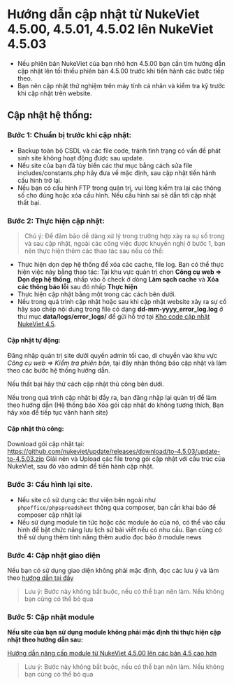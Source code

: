 # Hướng dẫn cập nhật từ NukeViet 4.5.00, 4.5.01, 4.5.02 lên NukeViet 4.5.03

- Nếu phiên bản NukeViet của bạn nhỏ hơn 4.5.00 bạn cần tìm hướng dẫn cập nhật lên tối thiểu phiên bản 4.5.00 trước khi tiến hành các bước tiếp theo.
- Bạn nên cập nhật thử nghiệm trên máy tính cá nhân và kiểm tra kỹ trước khi cập nhật trên website.

## Cập nhật hệ thống:

### Bước 1: Chuẩn bị trước khi cập nhật:

- Backup toàn bộ CSDL và các file code, tránh tình trạng có vấn đề phát sinh site không hoạt động được sau update.
- Nếu site của bạn đã tùy biến các thư mục bằng cách sửa file includes/constants.php hãy đưa về mặc định, sau cập nhật tiến hành cấu hình trở lại.
- Nếu bạn có cấu hình FTP trong quản trị, vui lòng kiểm tra lại các thông số cho đúng hoặc xóa cấu hình. Nếu cấu hình sai sẽ dẫn tới cập nhật thất bại.

### Bước 2: Thực hiện cập nhật:

> Chú ý: Để đảm bảo dễ dàng xử lý trong trường hợp xảy ra sự số trong và sau cập nhật, ngoài các công việc được khuyến nghị ở bước 1, bạn nên thực hiện thêm các thao tác sau nếu có thể:
 - Thực hiện dọn dẹp hệ thống để xóa các cache, file log. Bạn có thể thực hiện việc này bằng thao tác: Tại khu vực quản trị chọn **Công cụ web => Dọn dẹp hệ thống**, nhấp vào ô check ở dòng **Làm sạch cache** và **Xóa các thông báo lỗi** sau đó nhấp **Thực hiện**
 - Thực hiện cập nhật bằng một trong các cách bên dưới.
 - Nếu trong quá trình cập nhật hoặc sau khi cập nhật website xảy ra sự cố hãy sao chép nội dung trong file có dạng **dd-mm-yyyy_error_log.log** ở thư mục **data/logs/error_logs/** để gửi hỗ trợ tại [Kho code cập nhật NukeViet 4.5](https://github.com/nukeviet/update/issues).

#### Cập nhật tự động:

Đăng nhập quản trị site dưới quyền admin tối cao, di chuyển vào khu vực *Công cụ web => Kiểm tra phiên bản*, tại đây nhận thông báo cập nhật và làm theo các bước hệ thống hướng dẫn.

Nếu thất bại hãy thử cách cập nhật thủ công bên dưới.

Nếu trong quá trình cập nhật bị đẩy ra, bạn đăng nhập lại quản trị để làm theo hướng dẫn (Hệ thống báo Xóa gói cập nhật do không tương thích, Bạn hãy xóa để tiếp tục vânh hành site)

#### Cập nhật thủ công:

Download gói cập nhật tại: https://github.com/nukeviet/update/releases/download/to-4.5.03/update-to-4.5.03.zip
Giải nén và Upload các file trong gói cập nhật với cấu trúc của NukeViet, sau đó vào admin để tiến hành cập nhật.

### Bước 3: Cấu hình lại site.

- Nếu site có sử dụng các thư viện bên ngoài như `phpoffice/phpspreadsheet` thông qua composer, bạn cần khai báo để composer cập nhật lại
- Nếu sử dụng module tin tức hoặc các module ảo của nó, có thể vào cấu hình để bật chức năng lưu lịch sử bài viết nếu có nhu cầu. Bạn cũng có thể sử dụng thêm tính năng thêm audio đọc báo ở module news

### Bước 4: Cập nhật giao diện

Nếu bạn có sử dụng giao diện không phải mặc định, đọc các lưu ý và làm theo [hướng dẫn tại đây](https://github.com/nukeviet/update/wiki/H%C6%B0%E1%BB%9Bng-d%E1%BA%ABn-n%C3%A2ng-c%E1%BA%A5p-giao-di%E1%BB%87n-t%C6%B0%C6%A1ng-th%C3%ADch-t%E1%BB%AB-NukeViet-4.5.00-l%C3%AAn-c%C3%A1c-phi%C3%AAn-b%E1%BA%A3n-4.5-cao-h%C6%A1n)

> Lưu ý: Bước này không bắt buộc, nếu có thể bạn nên làm. Nếu không bạn cũng có thể bỏ qua

### Bước 5: Cập nhật module

**Nếu site của bạn sử dụng module không phải mặc định thì thực hiện cập nhật theo hướng dẫn sau:**

[Hướng dẫn nâng cấp module từ NukeViet 4.5.00 lên các bản 4.5 cao hơn](https://github.com/nukeviet/update/wiki/H%C6%B0%E1%BB%9Bng-d%E1%BA%ABn-n%C3%A2ng-c%E1%BA%A5p-module-t%E1%BB%AB-NukeViet-4.5.00-l%C3%AAn-c%C3%A1c-b%E1%BA%A3n-4.5-cao-h%C6%A1n)

> Lưu ý: Bước này không bắt buộc, nếu có thể bạn nên làm. Nếu không bạn cũng có thể bỏ qua
